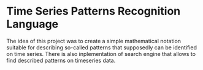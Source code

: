 # Time Series Patterns Recognition Language
The idea of this project was to create a simple mathematical notation suitable for describing so-called patterns that supposedly can be identified on time series. 
There is also inplementation of search engine that allows to find described patterns on timeseries data.

